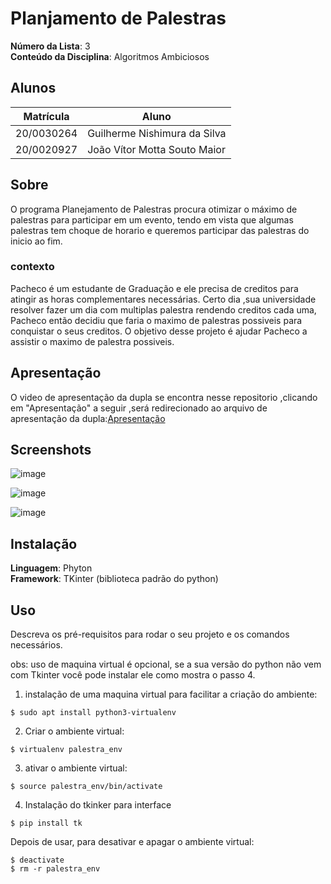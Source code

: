 # Planjamento de Palestras

**Número da Lista**: 3<br>
**Conteúdo da Disciplina**: Algoritmos Ambiciosos<br>

## Alunos
|Matrícula | Aluno |
| -- | -- |
| 20/0030264  |  Guilherme Nishimura da Silva |
| 20/0020927  |  João Vítor Motta Souto Maior |

## Sobre
O programa Planejamento de Palestras procura otimizar o máximo de palestras para participar em um evento, tendo em vista que algumas palestras tem choque de horario e queremos participar das palestras do inicio ao fim.

### contexto
Pacheco é um estudante de Graduação e ele precisa de creditos para atingir as horas complementares necessárias. Certo dia ,sua universidade resolver fazer um dia com multiplas palestra rendendo creditos cada uma, Pacheco então decidiu que faria  o maximo de  palestras possiveis para conquistar o seus creditos. O objetivo  desse projeto é ajudar Pacheco a assistir o maximo de palestra possiveis. 

## Apresentação
O video de apresentação da dupla se encontra nesse repositorio ,clicando em "Apresentação" a seguir ,será redirecionado ao arquivo de apresentação da dupla:[Apresentação](https://github.com/projeto-de-algoritmos/Greed_planejamento-de-palestras/blob/master/Apresenta%C3%A7%C3%A3o_Greed.mp4)

## Screenshots
![image](https://github.com/projeto-de-algoritmos/Greed_planejamento-de-palestras/assets/78215376/8110c8da-16df-4a1a-851c-141c43769ac9)

![image](https://github.com/projeto-de-algoritmos/Greed_planejamento-de-palestras/assets/78215376/710481c7-486f-40f1-a456-a4787fdf70e3)

![image](https://github.com/projeto-de-algoritmos/Greed_planejamento-de-palestras/assets/78215376/1c3f517e-93fa-473f-abe6-40c240168b9b)




## Instalação

**Linguagem**: Phyton<br>
**Framework**: TKinter (biblioteca padrão do python)<br>


## Uso 
Descreva os pré-requisitos para rodar o seu projeto e os comandos necessários.

obs: uso de maquina virtual é opcional, se a sua versão do python não vem com Tkinter você pode instalar ele como mostra o passo 4.

1. instalação de uma maquina virtual para facilitar a criação do ambiente:
```
$ sudo apt install python3-virtualenv
```

2. Criar o ambiente virtual:
```
$ virtualenv palestra_env
```

3. ativar o ambiente virtual:
```
$ source palestra_env/bin/activate
```

4. Instalação do tkinker para interface

```
$ pip install tk
```

Depois de usar, para desativar e apagar o ambiente virtual:
```
$ deactivate
$ rm -r palestra_env
```
